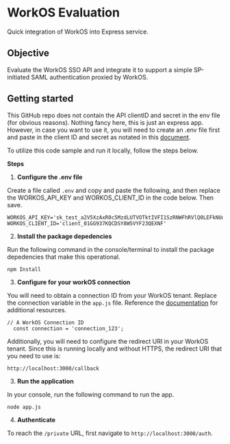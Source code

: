 # WorkOS Evaluation
Quick integration of WorkOS into Express service.

## Objective
Evaluate the WorkOS SSO API and integrate it to support a simple SP-initiated SAML authentication proxied by WorkOS.

## Getting started

This GitHub repo does not contain the API clientID and secret in the env file (for obvious reasons). Nothing fancy here, this is just an express app. However, in case you want to use it, you will need to create an .env file first and paste in the client ID and secret as notated in this [document](https://workos.com/docs/sso/2-add-sso-to-your-app/install-the-workos-sdk).

To utilize this code sample and run it locally, follow the steps below.

**Steps**

1. **Configure the .env file**

Create a file called `.env` and copy and paste the following, and then replace the WORKOS_API_KEY and WORKOS_CLIENT_ID in the code below. Then save.

```
WORKOS_API_KEY='sk_test_a2V5XzAxR0c5MzdLUTVOTktIVFI1SzRNWFhRVlQ0LEFkNUdrcnBybnFvcTIwSUV5NldXbWNlWWU'
WORKOS_CLIENT_ID='client_01GG937KQCDSY8W5VYF23QEXNF'
```

2. **Install the package depedencies**

Run the following command in the console/terminal to install the package depedencies that make this operational.

```
npm Install
```

3. **Configure for your workOS connection**

You will need to obtain a connection ID from your WorkOS tenant. Replace the connection variable in the `app.js` file. Reference the [documentation](https://workos.com/docs/sso/2-add-sso-to-your-app/install-the-workos-sdk) for additional resources.

```
// A WorkOS Connection ID
  const connection = 'connection_123';
```

Additionally, you will need to configure the redirect URI in your WorkOS tenant. Since this is running locally and without HTTPS, the redirect URI that you need to use is:

```
http://localhost:3000/callback
```

3. **Run the application**

In your console, run the following command to run the app.

```
node app.js
```

4. **Authenticate**

To reach the `/private` URL, first navigate to `http://localhost:3000/auth`.
